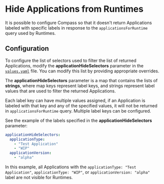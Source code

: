 # Hide Applications from Runtimes

It is possible to configure Compass so that it doesn't return Applications labeled with specific labels in response to the `applicationsForRuntime` query used by Runtimes. 

## Configuration

To configure the list of selectors used to filter the list of returned Applications, modify the **applicationHideSelectors** parameter in the [`values.yaml`](https://github.com/kyma-incubator/compass/blob/master/chart/compass/charts/director/values.yaml) file. You can modify this list by providing appropriate overrides.

The **applicationHideSelectors** parameter is a map that contains the lists of **strings**, where map keys represent label keys, and strings represent label values that are used to filter the returned Applications.

Each label key can have multiple values assigned, if an Application is labeled with that key and any of the specified values, it will not be returned in `applicationsForRuntime` query. Multiple label keys can be configured.

See the example of the labels specified in the **applicationHideSelectors** parameter:
```yaml
applicationHideSelectors:
  applicationType:
    - "Test Application"
    - "WIP"
  applicationVersion:
    - "alpha"  
```

In this example, all Applications with the `applicationType: "Test Application"`, `applicationType: "WIP"`, or `applicationVersion: "alpha"` label are not visible for Runtimes.
